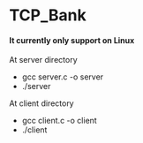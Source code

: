 # TCP_Bank
#### It currently only support on Linux
At server directory
- gcc server.c -o server
- ./server

At client directory
- gcc client.c -o client
- ./client
